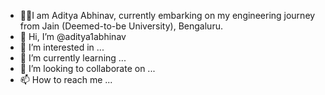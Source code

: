 - 👨‍🎓I am Aditya Abhinav, currently embarking on my engineering journey from Jain (Deemed-to-be University), Bengaluru.
- 👋 Hi, I’m @aditya1abhinav
- 👀 I’m interested in ...
- 🌱 I’m currently learning ...
- 💞️ I’m looking to collaborate on ...
- 📫 How to reach me ...
